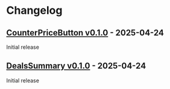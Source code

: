 # Changelog

## [CounterPriceButton v0.1.0] - 2025-04-24
Initial release

## [DealsSummary v0.1.0] - 2025-04-24
Initial release

[unreleased]: https://github.com/rfvgyhn/schedule-one-mods/compare/v0.1.0...HEAD
[CounterPriceButton v0.1.0]: https://github.com/rfvgyhn/min-ed-launcher/compare/a29ebf89...v0.1.0
[DealsSummary v0.1.0]: https://github.com/rfvgyhn/min-ed-launcher/compare/a29ebf89...v0.1.0